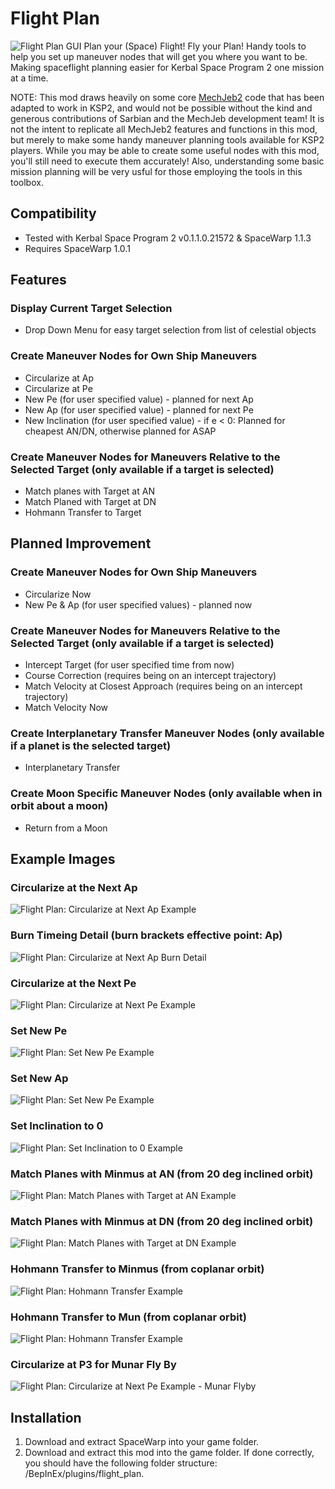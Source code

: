 # Flight Plan
![Flight Plan GUI](https://i.imgur.com/nAqnh60.png)
Plan your (Space) Flight! Fly your Plan! Handy tools to help you set up maneuver nodes that will get you where you want to be.
Making spaceflight planning easier for Kerbal Space Program 2 one mission at a time.

NOTE: This mod draws heavily on some core [MechJeb2](https://github.com/MuMech/MechJeb2) code that has been adapted to work in KSP2, and would not be possible without the kind and generous contributions of Sarbian and the MechJeb development team! It is not the intent to replicate all MechJeb2 features and functions in this mod, but merely to make some handy maneuver planning tools available for KSP2 players. While you may be able to create some useful nodes with this mod, you'll still need to execute them accurately! Also, understanding some basic mission planning will be very usful for those employing the tools in this toolbox.

## Compatibility
* Tested with Kerbal Space Program 2 v0.1.1.0.21572 & SpaceWarp 1.1.3
* Requires SpaceWarp 1.0.1

## Features
### Display Current Target Selection
* Drop Down Menu for easy target selection from list of celestial objects
### Create Maneuver Nodes for Own Ship Maneuvers
* Circularize at Ap
* Circularize at Pe
* New Pe (for user specified value) - planned for next Ap
* New Ap (for user specified value) - planned for next Pe
* New Inclination (for user specified value) - if e < 0: Planned for cheapest AN/DN, otherwise planned for ASAP
### Create Maneuver Nodes for Maneuvers Relative to the Selected Target (only available if a target is selected)
* Match planes with Target at AN
* Match Planed with Target at DN 
* Hohmann Transfer to Target

## Planned Improvement
### Create Maneuver Nodes for Own Ship Maneuvers
* Circularize Now
* New Pe & Ap (for user specified values) - planned now
### Create Maneuver Nodes for Maneuvers Relative to the Selected Target (only available if a target is selected)
* Intercept Target (for user specified time from now)
* Course Correction (requires being on an intercept trajectory)
* Match Velocity at Closest Approach (requires being on an intercept trajectory)
* Match Velocity Now
### Create Interplanetary Transfer Maneuver Nodes (only available if a planet is the selected target)
* Interplanetary Transfer
### Create Moon Specific Maneuver Nodes (only available when in orbit about a moon)
* Return from a Moon

## Example Images
### Circularize at the Next Ap
![Flight Plan: Circularize at Next Ap Example](https://i.imgur.com/by0kbUF.png)

### Burn Timeing Detail (burn brackets effective point: Ap)
![Flight Plan: Circularize at Next Ap Burn Detail](https://i.imgur.com/pDkXeBM.png)

### Circularize at the Next Pe
![Flight Plan: Circularize at Next Pe Example](https://i.imgur.com/3dQ6LBS.png)

### Set New Pe
![Flight Plan: Set New Pe Example](https://i.imgur.com/QhFGbxf.png)

### Set New Ap
![Flight Plan: Set New Pe Example](https://i.imgur.com/mz8dkXo.png)

### Set Inclination to 0
![Flight Plan: Set Inclination to 0 Example](https://i.imgur.com/LXN40KN.png)

### Match Planes with Minmus at AN (from 20 deg inclined orbit)
![Flight Plan: Match Planes with Target at AN Example](https://i.imgur.com/tJ1muhG.png)

### Match Planes with Minmus at DN (from 20 deg inclined orbit)
![Flight Plan: Match Planes with Target at DN Example](https://i.imgur.com/G4D3tiF.png)

### Hohmann Transfer to Minmus (from coplanar orbit)
![Flight Plan: Hohmann Transfer Example](https://i.imgur.com/tIH5hkD.png)

### Hohmann Transfer to Mun (from coplanar orbit)
![Flight Plan: Hohmann Transfer Example](https://i.imgur.com/ymKTLyT.png)

### Circularize at P3 for Munar Fly By
![Flight Plan: Circularize at Next Pe Example - Munar Flyby](https://i.imgur.com/gFuZRau.png)

## Installation
1. Download and extract SpaceWarp into your game folder.
1. Download and extract this mod into the game folder. If done correctly, you should have the following folder structure: <KSP Folder>/BepInEx/plugins/flight_plan.
